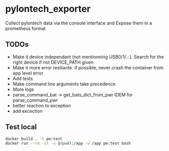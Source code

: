 # pylontech_exporter

Collect pylontech data via the console interface and Expose them in a prometheus format

## TODOs
* Make it device independant (not mentionning USB0/1/...). Search for the right device if not DEVICE_PATH given
* Make it more error resiliante. if possible, never crash the container from app level error
* Add tests
* Make command line arguments take precedence
* More logs
* parse_command_bat -> get_bats_dict_from_pwr IDEM for parse_command_pwr
* better reaction to exception
* add excection

## Test local

```bash
docker build . -t pe:test
docker run --rm -it -v $(pwd):/app -w /app pe:test bash
```